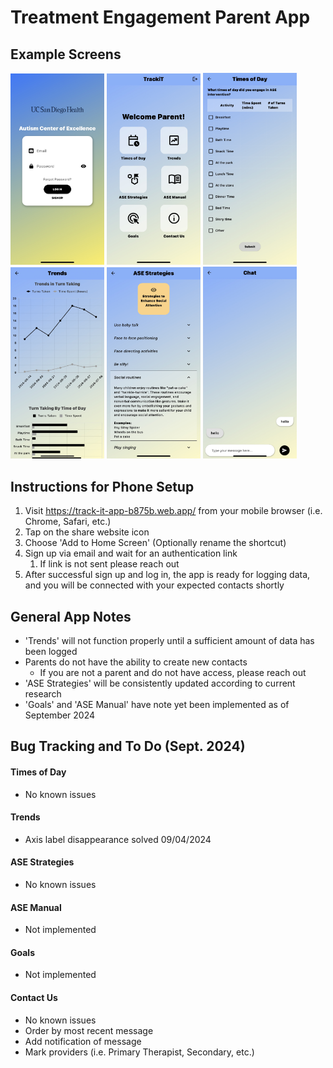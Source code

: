 # Treatment Engagement Parent App

## Example Screens

<img src="lib/images/IMG_4655.PNG" alt="login" width="150"/>
<img src="lib/images/IMG_4656.PNG" alt="home" width="150"/>
<img src="lib/images/IMG_4650.PNG" alt="times of day" width="150"/>
<img src="lib/images/IMG_4649.PNG" alt="trends" width="150"/>
<img src="lib/images/IMG_4651.PNG" alt="strategies" width="150"/>
<img src="lib/images/IMG_4652.PNG" alt="chat" width="150"/>

## Instructions for Phone Setup
1. Visit https://track-it-app-b875b.web.app/ from your mobile browser (i.e. Chrome, Safari, etc.)
2. Tap on the share website icon
3. Choose 'Add to Home Screen' (Optionally rename the shortcut)
4. Sign up via email and wait for an authentication link
   1. If link is not sent please reach out
5. After successful sign up and log in, the app is ready for logging data, and you will be connected with your expected contacts shortly

## General App Notes
- 'Trends' will not function properly until a sufficient amount of data has been logged
- Parents do not have the ability to create new contacts
  - If you are not a parent and do not have access, please reach out
- 'ASE Strategies' will be consistently updated according to current research
- 'Goals' and 'ASE Manual' have note yet been implemented as of September 2024

## Bug Tracking and To Do (Sept. 2024)

#### Times of Day

- No known issues

#### Trends

- Axis label disappearance solved 09/04/2024

#### ASE Strategies

- No known issues

#### ASE Manual

- Not implemented

#### Goals

- Not implemented

#### Contact Us

- No known issues
- Order by most recent message
- Add notification of message
- Mark providers (i.e. Primary Therapist, Secondary, etc.)